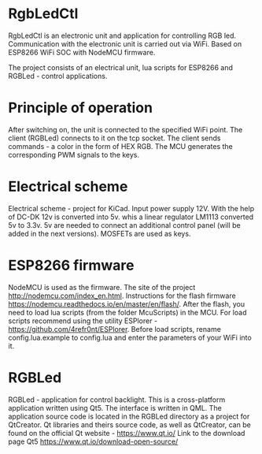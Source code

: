 # RgbLedCtl
RgbLedCtl is an electronic unit and application for controlling RGB led. Communication with the electronic unit is carried out via WiFi.
Based on ESP8266 WiFi SOC with NodeMCU firmware.

The project consists of an electrical unit, lua scripts for ESP8266 and RGBLed -
 control applications.

# Principle of operation
After switching on, the unit is connected to the specified WiFi point. The client (RGBLed) connects to it on the tcp socket. The client sends commands - a color in the form of HEX RGB. The MCU generates the corresponding PWM signals to the keys.

# Electrical scheme
Electrical scheme - project for KiCad. Input power supply 12V. With the help of DC-DK 12v is converted into 5v. whis a linear regulator LM1113 converted 5v to 3.3v. 5v are needed to connect an additional control panel (will be added in the next versions). MOSFETs are used as keys.

# ESP8266 firmware
NodeMCU is used as the firmware. The site of the project http://nodemcu.com/index_en.html. Instructions for the flash firmware https://nodemcu.readthedocs.io/en/master/en/flash/.
After the flash, you need to load lua scripts (from the folder McuScripts) in the MCU. For load scripts recommend using the utility ESPlorer - https://github.com/4refr0nt/ESPlorer.
Before load scripts, rename config.lua.example to config.lua and enter the parameters of your WiFi into it.

# RGBLed
RGBLed - application for control backlight. This is a cross-platform application written using Qt5. The interface is written in QML. The application source code is located in the RGBLed directory as a project for QtCreator.
Qt libraries and theirs source code, as well as QtCreator, can be found on the official Qt website - https://www.qt.io/
Link to the download page Qt5 https://www.qt.io/download-open-source/